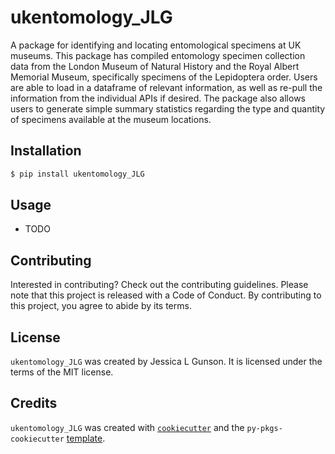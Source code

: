 # ukentomology_JLG

A package for identifying and locating entomological specimens at UK museums.
This package has compiled entomology specimen collection data from the London
Museum of Natural History and the Royal Albert Memorial Museum, specifically
specimens of the Lepidoptera order. Users are able to load in a dataframe of 
relevant information, as well as re-pull the information from the individual
APIs if desired. The package also allows users to generate simple summary 
statistics regarding the type and quantity of specimens available at the
museum locations. 

## Installation

```bash
$ pip install ukentomology_JLG
```

## Usage

- TODO

## Contributing

Interested in contributing? Check out the contributing guidelines. Please note that this project is released with a Code of Conduct. By contributing to this project, you agree to abide by its terms.

## License

`ukentomology_JLG` was created by Jessica L Gunson. It is licensed under the terms of the MIT license.

## Credits

`ukentomology_JLG` was created with [`cookiecutter`](https://cookiecutter.readthedocs.io/en/latest/) and the `py-pkgs-cookiecutter` [template](https://github.com/py-pkgs/py-pkgs-cookiecutter).

